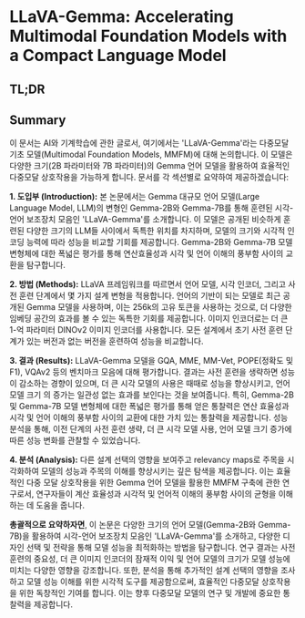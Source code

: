 # LLaVA-Gemma: Accelerating Multimodal Foundation Models with a Compact Language Model
## TL;DR
## Summary
이 문서는 AI와 기계학습에 관한 글로서, 여기에서는 'LLaVA-Gemma'라는 다중모달 기초 모델(Multimodal Foundation Models, MMFM)에 대해 논의합니다. 이 모델은 다양한 크기(2B 파라미터와 7B 파라미터)의 Gemma 언어 모델을 활용하여 효율적인 다중모달 상호작용을 가능하게 합니다. 문서를 각 섹션별로 요약하여 제공하겠습니다:

**1. 도입부 (Introduction):**
본 논문에서는 Gemma 대규모 언어 모델(Large Language Model, LLM)의 변형인 Gemma-2B와 Gemma-7B를 통해 훈련된 시각-언어 보조장치 모음인 'LLaVA-Gemma'를 소개합니다. 이 모델은 공개된 비슷하게 훈련된 다양한 크기의 LLM들 사이에서 독특한 위치를 차지하며, 모델의 크기와 시각적 인코딩 능력에 따라 성능을 비교할 기회를 제공합니다. Gemma-2B와 Gemma-7B 모델 변형체에 대한 폭넓은 평가를 통해 연산효율성과 시각 및 언어 이해의 풍부함 사이의 교환을 탐구합니다.

**2. 방법 (Methods):**
LLaVA 프레임워크를 따르면서 언어 모델, 시각 인코더, 그리고 사전 훈련 단계에서 몇 가지 설계 변형을 적용합니다. 언어의 기반이 되는 모델로 최근 공개된 Gemma 모델을 사용하며, 이는 256k의 고유 토큰을 사용하는 것으로, 더 다양한 임베딩 공간의 효과를 볼 수 있는 독특한 기회를 제공합니다. 이미지 인코더로는 더 큰 1-억 파라미터 DINOv2 이미지 인코더를 사용합니다. 모든 설계에서 초기 사전 훈련 단계가 있는 버전과 없는 버전을 훈련하여 성능을 비교합니다.

**3. 결과 (Results):**
LLaVA-Gemma 모델을 GQA, MME, MM-Vet, POPE(정확도 및 F1), VQAv2 등의 벤치마크 모음에 대해 평가합니다. 결과는 사전 훈련을 생략하면 성능이 감소하는 경향이 있으며, 더 큰 시각 모델의 사용은 때때로 성능을 향상시키고, 언어 모델 크기 의 증가는 일관성 없는 효과를 보인다는 것을 보여줍니다. 특히, Gemma-2B 및 Gemma-7B 모델 변형체에 대한 폭넓은 평가를 통해 얻은 통찰력은 연산 효율성과 시각 및 언어 이해의 풍부함 사이의 교환에 대한 가치 있는 통찰력을 제공합니다. 성능 분석을 통해, 이전 단계의 사전 훈련 생략, 더 큰 시각 모델 사용, 언어 모델 크기 증가에 따른 성능 변화를 관찰할 수 있었습니다.

**4. 분석 (Analysis):**
다른 설계 선택의 영향을 보여주고 relevancy maps로 주목을 시각화하여 모델의 성능과 주목의 이해를 향상시키는 깊은 탐색을 제공합니다. 이는 효율적인 다중 모달 상호작용을 위한 Gemma 언어 모델을 활용한 MMFM 구축에 관한 연구로서, 연구자들이 계산 효율성과 시각적 및 언어적 이해의 풍부함 사이의 균형을 이해하는 데 도움을 줍니다.

**총괄적으로 요약하자면**, 이 논문은 다양한 크기의 언어 모델(Gemma-2B와 Gemma-7B)을 활용하여 시각-언어 보조장치 모음인 'LLaVA-Gemma'를 소개하고, 다양한 디자인 선택 및 전략을 통해 모델 성능을 최적화하는 방법을 탐구합니다. 연구 결과는 사전 훈련의 중요성, 더 큰 이미지 인코더의 잠재적 이익 및 언어 모델의 크기가 모델 성능에 미치는 다양한 영향을 강조합니다. 또한, 분석을 통해 추가적인 설계 선택의 영향을 조사하고 모델 성능 이해를 위한 시각적 도구를 제공함으로써, 효율적인 다중모달 상호작용을 위한 독창적인 기여를 합니다. 이는 향후 다중모달 모델의 연구 및 개발에 중요한 통찰력을 제공합니다.